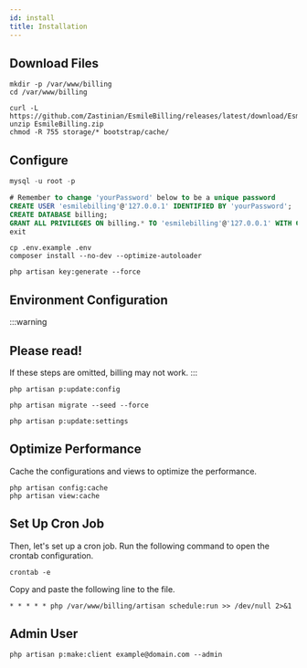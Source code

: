 ```yaml
---
id: install
title: Installation
---
```


## Download Files

```shell
mkdir -p /var/www/billing
cd /var/www/billing
```

```shell
curl -L https://github.com/Zastinian/EsmileBilling/releases/latest/download/EsmileBilling.zip
unzip EsmileBilling.zip
chmod -R 755 storage/* bootstrap/cache/
```

## Configure

```sql
mysql -u root -p

# Remember to change 'yourPassword' below to be a unique password
CREATE USER 'esmilebilling'@'127.0.0.1' IDENTIFIED BY 'yourPassword';
CREATE DATABASE billing;
GRANT ALL PRIVILEGES ON billing.* TO 'esmilebilling'@'127.0.0.1' WITH GRANT OPTION;
exit
```

```shell
cp .env.example .env
composer install --no-dev --optimize-autoloader

php artisan key:generate --force
```

## Environment Configuration

:::warning

## Please read!

If these steps are omitted, billing may not work.
:::

```shell
php artisan p:update:config

php artisan migrate --seed --force

php artisan p:update:settings
```

## Optimize Performance

Cache the configurations and views to optimize the performance.

```shell
php artisan config:cache
php artisan view:cache
```

## Set Up Cron Job

Then, let's set up a cron job. Run the following command to open the crontab configuration.

```shell
crontab -e
```

Copy and paste the following line to the file.

```shell
* * * * * php /var/www/billing/artisan schedule:run >> /dev/null 2>&1
```

## Admin User

```shell
php artisan p:make:client example@domain.com --admin
```
